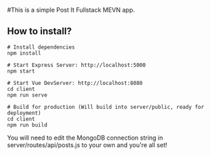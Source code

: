 #This is a simple Post It Fullstack MEVN app.

## How to install?

```
# Install dependencies
npm install

# Start Express Server: http://localhost:5000
npm start

# Start Vue DevServer: http://localhost:8080
cd client
npm run serve

# Build for production (Will build into server/public, ready for deployment)
cd client
npm run build
```

You will need to edit the MongoDB connection string in server/routes/api/posts.js to your own and you're all set!
